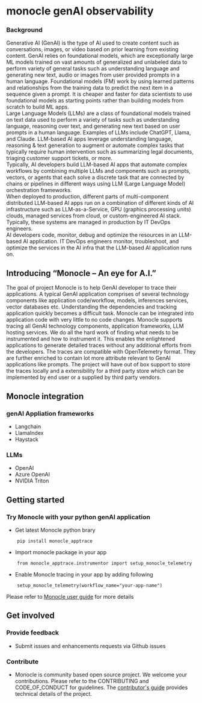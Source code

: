 # monocle genAI observability
### Background
Generative AI (GenAI) is the type of AI used to create content such as conversations, images, or video based on prior learning from existing content. GenAI relies on foundational models, which are exceptionally large ML models trained on vast amounts of generalized and unlabeled data to perform variety of general tasks such as understanding language and generating new text, audio or images from user provided prompts in a human language. Foundational models (FM) work by using learned patterns and relationships from the training data to predict the next item in a sequence given a prompt. It is cheaper and faster for data scientists to use foundational models as starting points rather than building models from scratch to build ML apps.  
Large Language Models (LLMs) are a class of foundational models trained on text data used to perform a variety of tasks such as understanding language, reasoning over text, and generating new text based on user prompts in a human language. Examples of LLMs include ChatGPT, Llama, and Claude. 
LLM-based AI apps leverage understanding language, reasoning & text generation to augment or automate complex tasks that typically require human intervention such as summarizing legal documents, triaging customer support tickets, or more.  
Typically, AI developers build LLM-based AI apps that automate complex workflows by combining multiple LLMs and components such as prompts, vectors, or agents that each solve a discrete task that are connected by chains or pipelines in different ways using LLM (Large Language Model) orchestration frameworks.  
When deployed to production, different parts of multi-component distributed LLM-based AI apps run on a combination of different kinds of AI infrastructure such as LLM-as-a-Service, GPU (graphics processing units) clouds, managed services from cloud, or custom-engineered AI stack. Typically, these systems are managed in production by IT DevOps engineers.  
AI developers code, monitor, debug and optimize the resources in an LLM-based AI application. IT DevOps engineers monitor, troubleshoot, and optimize the services in the AI infra that the LLM-based AI application runs on. 

## Introducing “Monocle – An eye for A.I.”
The goal of project Monocle is to help GenAI developer to trace their applications. A typical GenAI application comprises of several technology components like application code/workflow, models, inferences services, vector databases etc. Understanding the dependencies and tracking application quickly becomes a difficult task. Monocle can be integrated into application code with very little to no code changes. Monocle supports tracing all GenAI technology components, application frameworks, LLM hosting services. We do all the hard work of finding what needs to be instrumented and how to instrument it. This enables the enlightened applications to generate detailed traces without any additional efforts from the developers.
The traces are compatible with OpenTelemetry format. They are further enriched to contain lot more attribute relevant to GenAI applications like prompts. The project will have out of box support to store the traces locally and a extensibility for a third party store which can be implemented by end user or a supplied by third party vendors.    

## Monocle integration
### genAI Appliation frameworks
- Langchain
- LlamaIndex
- Haystack
### LLMs
- OpenAI
- Azure OpenAI
- NVIDIA Triton

## Getting started
### Try Monocle with your python genAI application
- Get latest Monocle python brary 
```
    pip install monocle_apptrace
```
- Import monocle package in your app
```
    from monocle_apptrace.instrumentor import setup_monocle_telemetry
```
- Enable Monocle tracing in your app by adding following
```
    setup_monocle_telemetry(workflow_name="your-app-name")
```
Please refer to [Monocle user guide](Monocle_User_Guide.md) for more details

## Get involved
### Provide feedback
- Submit issues and enhancements requests via Github issues

### Contribute
- Monocle is community based open source project. We welcome your contributions. Please refer to the CONTRIBUTING and CODE_OF_CONDUCT for guidelines. The [contributor's guide](CONTRIBUTING.md) provides technical details of the project.

